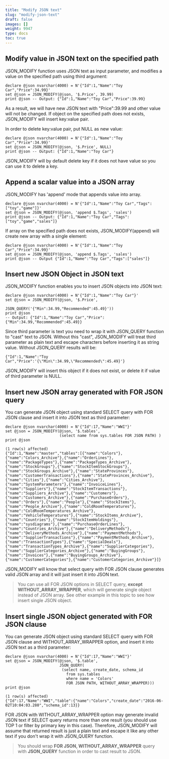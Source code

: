 ```yaml
---
title: "Modify JSON text"
slug: "modify-json-text"
draft: false
images: []
weight: 9947
type: docs
toc: true
---
```


## Modify value in JSON text on the specified path
JSON_MODIFY function uses JSON text as input parameter, and modifies a value on the specified path using third argument:

    declare @json nvarchar(4000) = N'{"Id":1,"Name":"Toy Car","Price":34.99}'
    set @json = JSON_MODIFY(@json, '$.Price', 39.99)
    print @json -- Output: {"Id":1,"Name":"Toy Car","Price":39.99}

As a result, we will have new JSON text with "Price":39.99 and other value will not be changed. If object on the specified path does not exists, JSON_MODIFY will insert key:value pair.

In order to delete key:value pair, put NULL as new value:

    declare @json nvarchar(4000) = N'{"Id":1,"Name":"Toy Car","Price":34.99}'
    set @json = JSON_MODIFY(@json, '$.Price', NULL)
    print @json -- Output: {"Id":1,"Name":"Toy Car"}

JSON_MODIFY will by default delete key if it does not have value so you can use it to delete a key.


## Append a scalar value into a JSON array
JSON_MODIFY has 'append' mode that appends value into array.

    declare @json nvarchar(4000) = N'{"Id":1,"Name":"Toy Car","Tags":["toy","game"]}'
    set @json = JSON_MODIFY(@json, 'append $.Tags', 'sales')
    print @json -- Output: {"Id":1,"Name":"Toy Car","Tags":["toy","game","sales"]}

If array on the specified path does not exists, JSON_MODIFY(append) will create new array with a single element:

    declare @json nvarchar(4000) = N'{"Id":1,"Name":"Toy Car","Price":34.99}'
    set @json = JSON_MODIFY(@json, 'append $.Tags', 'sales')
    print @json -- Output {"Id":1,"Name":"Toy Car","Tags":["sales"]}




## Insert new JSON Object in JSON text
JSON_MODIFY function enables you to insert JSON objects into JSON text:

    declare @json nvarchar(4000) = N'{"Id":1,"Name":"Toy Car"}'
    set @json = JSON_MODIFY(@json, '$.Price', 
                            JSON_QUERY('{"Min":34.99,"Recommended":45.49}'))
    print @json
    -- Output: {"Id":1,"Name":"Toy Car","Price":{"Min":34.99,"Recommended":45.49}}

Since third parameter is text you need to wrap it with JSON_QUERY function to "cast" text to JSON. Without this "cast", JSON_MODIFY will treat third parameter as plain text and escape characters before inserting it as string value. Without JSON_QUERY results will be:

    {"Id":1,"Name":"Toy Car","Price":'{\"Min\":34.99,\"Recommended\":45.49}'}

JSON_MODIFY will insert this object if it does not exist, or delete it if value of third parameter is NULL.



## Insert new JSON array generated with FOR JSON query
You can generate JSON object using standard SELECT query with FOR JSON clause and insert it into JSON text as third parameter:

    declare @json nvarchar(4000) = N'{"Id":17,"Name":"WWI"}'
    set @json = JSON_MODIFY(@json, '$.tables', 
                            (select name from sys.tables FOR JSON PATH) )
    print @json
    
    (1 row(s) affected)
    {"Id":1,"Name":"master","tables":[{"name":"Colors"},{"name":"Colors_Archive"},{"name":"OrderLines"},{"name":"PackageTypes"},{"name":"PackageTypes_Archive"},{"name":"StockGroups"},{"name":"StockItemStockGroups"},{"name":"StockGroups_Archive"},{"name":"StateProvinces"},{"name":"CustomerTransactions"},{"name":"StateProvinces_Archive"},{"name":"Cities"},{"name":"Cities_Archive"},{"name":"SystemParameters"},{"name":"InvoiceLines"},{"name":"Suppliers"},{"name":"StockItemTransactions"},{"name":"Suppliers_Archive"},{"name":"Customers"},{"name":"Customers_Archive"},{"name":"PurchaseOrders"},{"name":"Orders"},{"name":"People"},{"name":"StockItems"},{"name":"People_Archive"},{"name":"ColdRoomTemperatures"},{"name":"ColdRoomTemperatures_Archive"},{"name":"VehicleTemperatures"},{"name":"StockItems_Archive"},{"name":"Countries"},{"name":"StockItemHoldings"},{"name":"sysdiagrams"},{"name":"PurchaseOrderLines"},{"name":"Countries_Archive"},{"name":"DeliveryMethods"},{"name":"DeliveryMethods_Archive"},{"name":"PaymentMethods"},{"name":"SupplierTransactions"},{"name":"PaymentMethods_Archive"},{"name":"TransactionTypes"},{"name":"SpecialDeals"},{"name":"TransactionTypes_Archive"},{"name":"SupplierCategories"},{"name":"SupplierCategories_Archive"},{"name":"BuyingGroups"},{"name":"Invoices"},{"name":"BuyingGroups_Archive"},{"name":"CustomerCategories"},{"name":"CustomerCategories_Archive"}]}

JSON_MODIFY will know that select query with FOR JSON clause generates valid JSON array and it will just insert it into JSON text.

> You can use all FOR JSON options in SELECT query, **except
> WITHOUT_ARRAY_WRAPPER**, which will generate single object instead of
> JSON array. See other example in this topic to see how insert single
> JSON object.

## Insert single JSON object generated with FOR JSON clause
You can generate JSON object using standard SELECT query with FOR JSON clause and WITHOUT_ARRAY_WRAPPER option, and insert it into JSON text as a third parameter:

    declare @json nvarchar(4000) = N'{"Id":17,"Name":"WWI"}'
    set @json = JSON_MODIFY(@json, '$.table', 
                            JSON_QUERY(
                             (select name, create_date, schema_id
                               from sys.tables
                               where name = 'Colors' 
                               FOR JSON PATH, WITHOUT_ARRAY_WRAPPER)))
    print @json
    
    (1 row(s) affected)
    {"Id":17,"Name":"WWI","table":{"name":"Colors","create_date":"2016-06-02T10:04:03.280","schema_id":13}}

FOR JSON with WITHOUT_ARRAY_WRAPPER option may generate invalid JSON text if SELECT query returns more than one result (you should use TOP 1 or filter by primary key in this case). Therefore, JSON_MODIFY will assume that returned result is just a plain text and escape it like any other text if you don't wrap it with JSON_QUERY function.

> You should wrap **FOR JSON, WITHOUT_ARRAY_WRAPPER** query with
> **JSON_QUERY** function in order to cast result to JSON.

